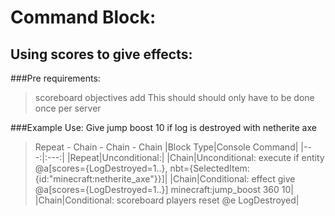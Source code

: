 # Command Block:

## Using scores to give effects:
###Pre requirements:
>scoreboard objectives add <name> <event>
This should should only have to be done once per server
  
###Example Use: Give jump boost 10 if log is destroyed with netherite axe
>Repeat - Chain - Chain - Chain
|Block Type|Console Command|
|---:|:---:|
|Repeat|Unconditional:|
|Chain|Unconditional: execute if entity @a[scores={LogDestroyed=1..}, nbt={SelectedItem:{id:"minecraft:netherite_axe"}}]|
|Chain|Conditional: effect give @a[scores={LogDestroyed=1..}] minecraft:jump_boost 360 10|
|Chain|Conditional: scoreboard players reset @e LogDestroyed|
